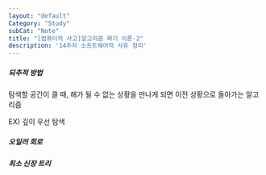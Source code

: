 ```yaml
---
layout: "default"
Category: "Study"
subCat: "Note"
title: "[컴퓨터적 사고]알고리즘 짜기 이론-2"
description: '14주차 소프트웨어적 사유 정리'
---
```


##### 되추적 방법

탐색할 공간이 클 때, 해가 될 수 없는 상황을 만나게 되면 이전 상황으로 돌아가는 알고리즘

EX) 깊이 우선 탐색


##### 오일러 회로

##### 최소 신장 트리
